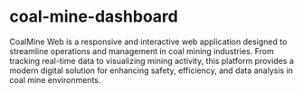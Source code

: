 # coal-mine-dashboard
CoalMine Web is a responsive and interactive web application designed to streamline operations and management in coal mining industries. From tracking real-time data to visualizing mining activity, this platform provides a modern digital solution for enhancing safety, efficiency, and data analysis in coal mine environments.
